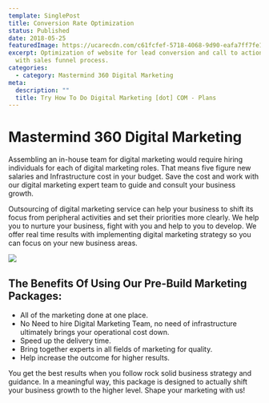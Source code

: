 ```yaml
---
template: SinglePost
title: Conversion Rate Optimization
status: Published
date: 2018-05-25
featuredImage: https://ucarecdn.com/c61fcfef-5718-4068-9d90-eafa7ff7fe1b/
excerpt: Optimization of website for lead conversion and call to action analysis
  with sales funnel process.
categories:
  - category: Mastermind 360 Digital Marketing
meta:
  description: ""
  title: Try How To Do Digital Marketing [dot] COM - Plans
---
```

# Mastermind 360 Digital Marketing

Assembling an in-house team for digital marketing would require hiring individuals for each of digital marketing roles. That means five figure new salaries and Infrastructure cost in your budget. Save the cost and work with our digital marketing expert team to guide and consult your business growth.

Outsourcing of digital marketing service can help your business to shift its focus from peripheral activities and set their priorities more clearly. We help you to nurture your business, fight with you and help to you to develop. We offer real time results with implementing digital marketing strategy so you can focus on your new business areas.

![](https://ucarecdn.com/e7596c79-d323-4f1f-9d71-574a3be6bd6b/)

## The Benefits Of Using Our Pre-Build Marketing Packages:

* All of the marketing done at one place.
* No Need to hire Digital Marketing Team, no need of infrastructure ultimately brings your operational cost down.
* Speed up the delivery time.
* Bring together experts in all fields of marketing for quality.
* Help increase the outcome for higher results.

You get the best results when you follow rock solid business strategy and guidance. In a meaningful way, this package is designed to actually shift your business growth to the higher level. Shape your marketing with us!